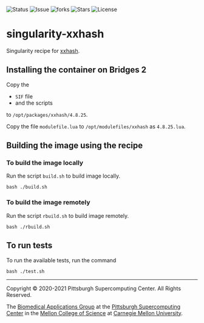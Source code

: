 ![Status](https://github.com/pscedu/singularity-xxhash/actions/workflows/main.yml/badge.svg)
![Issue](https://img.shields.io/github/issues/pscedu/singularity-xxhash)
![forks](https://img.shields.io/github/forks/pscedu/singularity-xxhash)
![Stars](https://img.shields.io/github/stars/pscedu/singularity-xxhash)
![License](https://img.shields.io/github/license/pscedu/singularity-xxhash)

# singularity-xxhash
Singularity recipe for [xxhash](https://github.com/sandialabs/mc).

## Installing the container on Bridges 2
Copy the

* `SIF` file
* and the scripts

to `/opt/packages/xxhash/4.8.25`.

Copy the file `modulefile.lua` to `/opt/modulefiles/xxhash` as `4.8.25.lua`.

## Building the image using the recipe
### To build the image locally
Run the script `build.sh` to build image locally.

```
bash ./build.sh
```

### To build the image remotely
Run the script `rbuild.sh` to build image remotely.

```
bash ./rbuild.sh
```

## To run tests
To run the available tests, run the command

```
bash ./test.sh
```

---
Copyright © 2020-2021 Pittsburgh Supercomputing Center. All Rights Reserved.

The [Biomedical Applications Group](https://www.psc.edu/biomedical-applications/) at the [Pittsburgh Supercomputing
Center](http://www.psc.edu) in the [Mellon College of Science](https://www.cmu.edu/mcs/) at [Carnegie Mellon University](http://www.cmu.edu).
